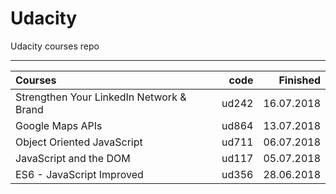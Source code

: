 # Udacity
Udacity courses repo

--------------------------


| Courses                                  |  code |   Finished |
|:-----------------------------------------|------:|-----------:|
| Strengthen Your LinkedIn Network & Brand | ud242 | 16.07.2018 |
| Google Maps APIs                         | ud864 | 13.07.2018 |
| Object Oriented JavaScript               | ud711 | 06.07.2018 |
| JavaScript and the DOM                   | ud117 | 05.07.2018 |
| ES6 - JavaScript Improved                | ud356 | 28.06.2018 |
